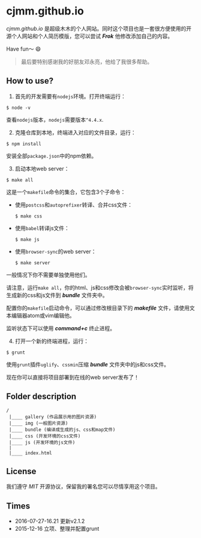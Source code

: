 # **cjmm.github.io**

_cjmm.github.io_ 是超级木木的个人网站。同时这个项目也是一套很方便使用的开源个人网站和个人简历模版，您可以尝试 _**Frok**_ 他修改添加自己的内容。

Have fun～ 😄

> 最后要特别感谢我的好朋友邓永亮，他给了我很多帮助。

## How to use?

1. 首先的开发需要有`nodejs`环境。打开终端运行：

  ```
  $ node -v
  ```

  查看`nodejs`版本，`nodejs`需要版本`^4.4.x`.

2. 克隆仓库到本地，终端进入对应的文件目录，运行：

  ```
  $ npm install
  ```

  安装全部`package.json`中的npm依赖。

3. 启动本地web server：

  ```
  $ make all
  ```

  这是一个`makefile`命令的集合，它包含3个子命令：

  - 使用`postcss`和`autoprefixer`转译、合并css文件：

    ```
    $ make css
    ```

  - 使用`babel`转译js文件：

    ```
    $ make js
    ```

  - 使用`browser-sync`的web server：

    ```
    $ make server
    ```

  一般情况下你不需要单独使用他们。

  请注意，运行`make all`，你的html、js和css修改会被`browser-sync`实时监听，将生成新的css和js文件到 _**bundle**_ 文件夹中。

  配置你的`makefile`启动命令，可以通过修改根目录下的 _**makefile**_ 文件，请使用文本编辑器atom或vim编辑他。

  监听状态下可以使用 _**command+c**_ 终止进程。

4. 打开一个新的终端进程，运行：

  ```
  $ grunt
  ```

  使用`grunt`插件`uglify`、`cssmin`压缩 _**bundle**_ 文件夹中的js和css文件。

  现在你可以直接将项目部署到在线的web server发布了！

## Folder description

```
/
 |____ gallery (作品展示用的图片资源)
 |____ img (一般图片资源)
 |____ bundle (编译成生成的js、css和map文件)
 |____ css (开发环境的css文件)
 |____ js (开发环境的js文件)
 |
 |____ index.html
```

## License

我们遵守 _MIT_ 开源协议，保留我的署名您可以尽情享用这个项目。

## Times

- 2016-07-27-16.21 更新v2.1.2
- 2015-12-16 立项、整理并配置grunt
